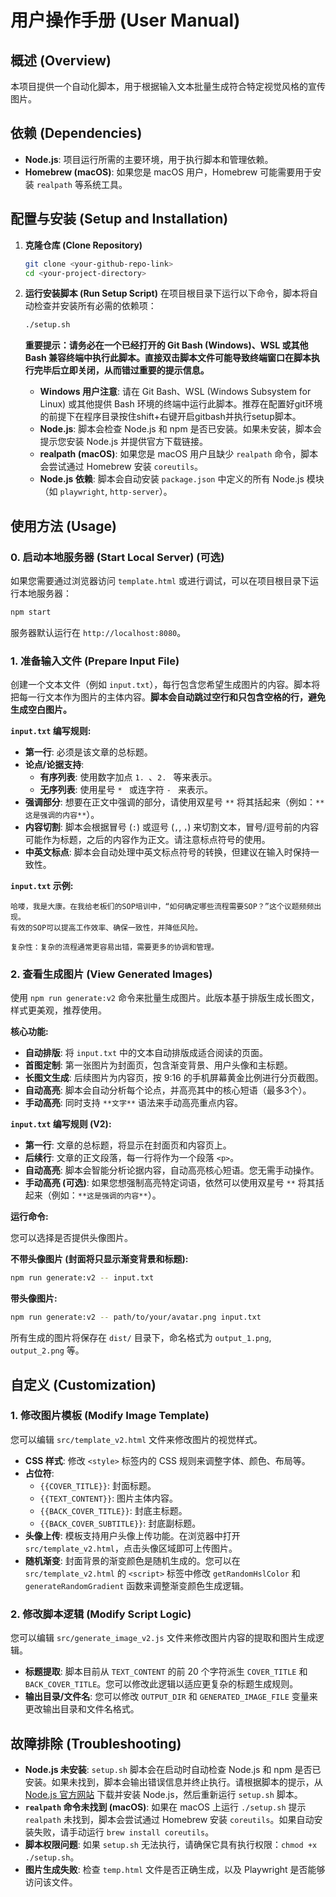 # 用户操作手册 (User Manual)

## 概述 (Overview)
本项目提供一个自动化脚本，用于根据输入文本批量生成符合特定视觉风格的宣传图片。

## 依赖 (Dependencies)
- **Node.js**: 项目运行所需的主要环境，用于执行脚本和管理依赖。
- **Homebrew (macOS)**: 如果您是 macOS 用户，Homebrew 可能需要用于安装 `realpath` 等系统工具。

## 配置与安装 (Setup and Installation)

1.  **克隆仓库 (Clone Repository)**
    ```bash
    git clone <your-github-repo-link>
    cd <your-project-directory>
    ```

2.  **运行安装脚本 (Run Setup Script)**
    在项目根目录下运行以下命令，脚本将自动检查并安装所有必需的依赖项：
    ```bash
    ./setup.sh
    ```
    **重要提示：请务必在一个已经打开的 Git Bash (Windows)、WSL 或其他 Bash 兼容终端中执行此脚本。直接双击脚本文件可能导致终端窗口在脚本执行完毕后立即关闭，从而错过重要的提示信息。**

    -   **Windows 用户注意**: 请在 Git Bash、WSL (Windows Subsystem for Linux) 或其他提供 Bash 环境的终端中运行此脚本。推荐在配置好git环境的前提下在程序目录按住shift+右键开启gitbash并执行setup脚本。
    -   **Node.js**: 脚本会检查 Node.js 和 npm 是否已安装。如果未安装，脚本会提示您安装 Node.js 并提供官方下载链接。
    -   **realpath (macOS)**: 如果您是 macOS 用户且缺少 `realpath` 命令，脚本会尝试通过 Homebrew 安装 `coreutils`。
    -   **Node.js 依赖**: 脚本会自动安装 `package.json` 中定义的所有 Node.js 模块（如 `playwright`, `http-server`）。

## 使用方法 (Usage)

### 0. 启动本地服务器 (Start Local Server) (可选)
如果您需要通过浏览器访问 `template.html` 或进行调试，可以在项目根目录下运行本地服务器：
```bash
npm start
```
服务器默认运行在 `http://localhost:8080`。

### 1. 准备输入文件 (Prepare Input File)
创建一个文本文件（例如 `input.txt`），每行包含您希望生成图片的内容。脚本将把每一行文本作为图片的主体内容。**脚本会自动跳过空行和只包含空格的行，避免生成空白图片。**

**`input.txt` 编写规则:**

*   **第一行**: 必须是该文章的总标题。
*   **论点/论据支持**: 
    *   **有序列表**: 使用数字加点 `1. `、`2. ` 等来表示。
    *   **无序列表**: 使用星号 `* ` 或连字符 `- ` 来表示。
*   **强调部分**: 想要在正文中强调的部分，请使用双星号 `**` 将其括起来（例如：`**这是强调的内容**`）。
*   **内容切割**: 脚本会根据冒号 (`:`) 或逗号 (`,`, `，`) 来切割文本，冒号/逗号前的内容可能作为标题，之后的内容作为正文。请注意标点符号的使用。
*   **中英文标点**: 脚本会自动处理中英文标点符号的转换，但建议在输入时保持一致性。

**`input.txt` 示例:**
```
哈喽，我是大康。在我给老板们的SOP培训中，“如何确定哪些流程需要SOP？”这个议题频频出现。
有效的SOP可以提高工作效率、确保一致性，并降低风险。

复杂性：复杂的流程通常更容易出错，需要更多的协调和管理。
```

### 2. 查看生成图片 (View Generated Images)
使用 `npm run generate:v2` 命令来批量生成图片。此版本基于排版生成长图文，样式更美观，推荐使用。

**核心功能:**
- **自动排版**: 将 `input.txt` 中的文本自动排版成适合阅读的页面。
- **首图定制**: 第一张图片为封面页，包含渐变背景、用户头像和主标题。
- **长图文生成**: 后续图片为内容页，按 9:16 的手机屏幕黄金比例进行分页截图。
- **自动高亮**: 脚本会自动分析每个论点，并高亮其中的核心短语（最多3个）。
- **手动高亮**: 同时支持 `**文字**` 语法来手动高亮重点内容。

**`input.txt` 编写规则 (V2):**
- **第一行**: 文章的总标题，将显示在封面页和内容页上。
- **后续行**: 文章的正文段落，每一行将作为一个段落 `<p>`。
- **自动高亮**: 脚本会智能分析论据内容，自动高亮核心短语。您无需手动操作。
- **手动高亮 (可选)**: 如果您想强制高亮特定词语，依然可以使用双星号 `**` 将其括起来（例如：`**这是强调的内容**`）。

**运行命令:**

您可以选择是否提供头像图片。

**不带头像图片 (封面将只显示渐变背景和标题):**
```bash
npm run generate:v2 -- input.txt
```

**带头像图片:**
```bash
npm run generate:v2 -- path/to/your/avatar.png input.txt
```


所有生成的图片将保存在 `dist/` 目录下，命名格式为 `output_1.png`, `output_2.png` 等。

## 自定义 (Customization)

### 1. 修改图片模板 (Modify Image Template)
您可以编辑 `src/template_v2.html` 文件来修改图片的视觉样式。
- **CSS 样式**: 修改 `<style>` 标签内的 CSS 规则来调整字体、颜色、布局等。
- **占位符**:
    - `{{COVER_TITLE}}`: 封面标题。
    - `{{TEXT_CONTENT}}`: 图片主体内容。
    - `{{BACK_COVER_TITLE}}`: 封底主标题。
    - `{{BACK_COVER_SUBTITLE}}`: 封底副标题。
- **头像上传**: 模板支持用户头像上传功能。在浏览器中打开 `src/template_v2.html`，点击头像区域即可上传图片。
- **随机渐变**: 封面背景的渐变颜色是随机生成的。您可以在 `src/template_v2.html` 的 `<script>` 标签中修改 `getRandomHslColor` 和 `generateRandomGradient` 函数来调整渐变颜色生成逻辑。

### 2. 修改脚本逻辑 (Modify Script Logic)
您可以编辑 `src/generate_image_v2.js` 文件来修改图片内容的提取和图片生成逻辑。
- **标题提取**: 脚本目前从 `TEXT_CONTENT` 的前 20 个字符派生 `COVER_TITLE` 和 `BACK_COVER_TITLE`。您可以修改此逻辑以适应更复杂的标题生成规则。
- **输出目录/文件名**: 您可以修改 `OUTPUT_DIR` 和 `GENERATED_IMAGE_FILE` 变量来更改输出目录和文件名格式。

## 故障排除 (Troubleshooting)
- **Node.js 未安装**: `setup.sh` 脚本会在启动时自动检查 Node.js 和 npm 是否已安装。如果未找到，脚本会输出错误信息并终止执行。请根据脚本的提示，从 [Node.js 官方网站](https://nodejs.org/) 下载并安装 Node.js，然后重新运行 `setup.sh` 脚本。
- **`realpath` 命令未找到 (macOS)**: 如果在 macOS 上运行 `./setup.sh` 提示 `realpath` 未找到，脚本会尝试通过 Homebrew 安装 `coreutils`。如果自动安装失败，请手动运行 `brew install coreutils`。
- **脚本权限问题**: 如果 `setup.sh` 无法执行，请确保它具有执行权限：`chmod +x ./setup.sh`。
- **图片生成失败**: 检查 `temp.html` 文件是否正确生成，以及 Playwright 是否能够访问该文件。
